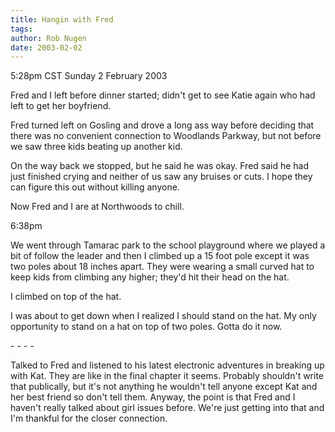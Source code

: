 ```yaml
---
title: Hangin with Fred
tags: 
author: Rob Nugen
date: 2003-02-02
---
```


<p class=date>5:28pm CST Sunday 2 February 2003</p>

<p>Fred and I left before dinner started; didn't get to see Katie
again who had left to get her boyfriend.</p>

<p>Fred turned left on Gosling and drove a long ass way before
deciding that there was no convenient connection to Woodlands Parkway,
but not before we saw three kids beating up another kid.</p>

<p>On the way back we stopped, but he said he was okay.  Fred said he
had just finished crying and neither of us saw any bruises or cuts.  I
hope they can figure this out without killing anyone.</p>

<p>Now Fred and I are at Northwoods to chill.</p>

<p class=date>6:38pm</p>

<p>We went through Tamarac park to the school playground where we
played a bit of follow the leader and then I climbed up a 15 foot pole
except it was two poles about 18 inches apart.  They were wearing a
small curved hat to keep kids from climbing any higher; they'd hit
their head on the hat.</p>

<p>I climbed on top of the hat.</p>

<p>I was about to get down when I realized I should stand on the hat.
My only opportunity to stand on a hat on top of two poles.  Gotta do
it now.</p>

<p>- - - -</p>

<p>Talked to Fred and listened to his latest electronic adventures in
breaking up with Kat.  They are like in the final chapter it seems.
Probably shouldn't write that publically, but it's not anything he
wouldn't tell anyone except Kat and her best friend so don't tell
them.   Anyway, the point is that Fred and I haven't really talked
about girl issues before.  We're just getting into that and I'm
thankful for the closer connection.</p>

